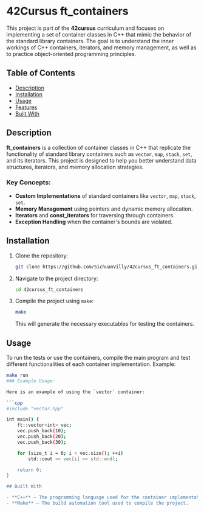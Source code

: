 # 42Cursus ft_containers

This project is part of the **42cursus** curriculum and focuses on implementing a set of container classes in C++ that mimic the behavior of the standard library containers. The goal is to understand the inner workings of C++ containers, iterators, and memory management, as well as to practice object-oriented programming principles.

## Table of Contents

- [Description](#description)
- [Installation](#installation)
- [Usage](#usage)
- [Features](#features)
- [Built With](#built-with)

## Description

**ft_containers** is a collection of container classes in C++ that replicate the functionality of standard library containers such as `vector`, `map`, `stack`, `set`, and its iterators. This project is designed to help you better understand data structures, iterators, and memory allocation strategies.

### Key Concepts:

- **Custom Implementations** of standard containers like `vector`, `map`, `stack`, `set`.
- **Memory Management** using pointers and dynamic memory allocation.
- **Iterators** and **const_iterators** for traversing through containers.
- **Exception Handling** when the container's bounds are violated.

## Installation

1. Clone the repository:

    ```bash
    git clone https://github.com/SichuanVilly/42cursus_ft_containers.git
    ```

2. Navigate to the project directory:

    ```bash
    cd 42cursus_ft_containers
    ```

3. Compile the project using `make`:

    ```bash
    make
    ```

    This will generate the necessary executables for testing the containers.

## Usage

To run the tests or use the containers, compile the main program and test different functionalities of each container implementation. Example:

```bash
make run
### Example Usage:

Here is an example of using the `vector` container:

```cpp
#include "vector.hpp"

int main() {
    ft::vector<int> vec;
    vec.push_back(10);
    vec.push_back(20);
    vec.push_back(30);

    for (size_t i = 0; i < vec.size(); ++i)
        std::cout << vec[i] << std::endl;

    return 0;
}

## Built With

- **C++** – The programming language used for the container implementations.
- **Make** – The build automation tool used to compile the project.

